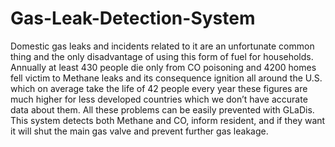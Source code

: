 # Gas-Leak-Detection-System
Domestic gas leaks and incidents related to it are an unfortunate common thing and the only disadvantage of using this form of fuel for households. Annually at least 430 people die only from CO poisoning  and 4200 homes fell victim to Methane leaks and its consequence ignition all around the U.S. which on average take the life of 42 people every year  these figures are much higher for less developed countries which we don’t have accurate data about them. All these problems can be easily prevented with GLaDis. This system detects both Methane and CO, inform resident, and if they want it will shut the main gas valve and prevent further gas leakage.
